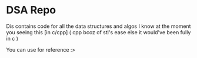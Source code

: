 # DSA Repo

Dis contains code for all the data structures and algos I know at the moment you seeing this [in c/cpp] ( cpp bcoz of stl's ease else it would've been fully in c )

You can use for reference :>